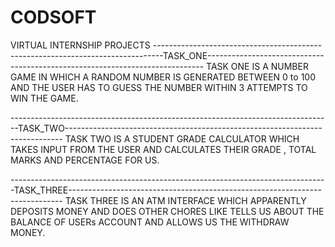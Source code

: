 # CODSOFT
VIRTUAL INTERNSHIP PROJECTS 
--------------------------------------------------------------------------------TASK_ONE-----------------------------------------------------------------------------
TASK ONE IS A NUMBER GAME IN WHICH A RANDOM NUMBER IS GENERATED BETWEEN 0 to 100 AND THE USER HAS TO GUESS THE NUMBER WITHIN 3 ATTEMPTS TO WIN THE GAME.

--------------------------------------------------------------------------------TASK_TWO-----------------------------------------------------------------------------
TASK TWO IS A STUDENT GRADE CALCULATOR WHICH TAKES INPUT FROM THE USER AND CALCULATES THEIR GRADE , TOTAL MARKS AND PERCENTAGE FOR US. 

-------------------------------------------------------------------------------TASK_THREE----------------------------------------------------------------------------
TASK THREE IS AN ATM INTERFACE WHICH APPARENTLY DEPOSITS MONEY AND DOES OTHER CHORES LIKE TELLS US ABOUT THE BALANCE OF USERs ACCOUNT AND ALLOWS US THE WITHDRAW MONEY.
